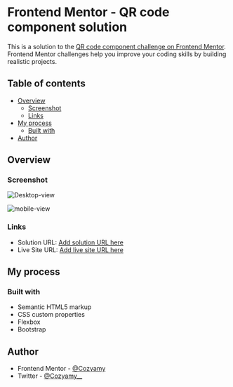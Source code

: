 # Frontend Mentor - QR code component solution

This is a solution to the [QR code component challenge on Frontend Mentor](https://www.frontendmentor.io/challenges/qr-code-component-iux_sIO_H). Frontend Mentor challenges help you improve your coding skills by building realistic projects. 

## Table of contents

- [Overview](#overview)
  - [Screenshot](#screenshot)
  - [Links](#links)
- [My process](#my-process)
  - [Built with](#built-with)
- [Author](#author)

## Overview

### Screenshot

![Desktop-view](https://user-images.githubusercontent.com/75266766/186997944-7de26db9-d8aa-47a4-85c5-cee25f7bc31f.PNG)


![mobile-view](https://user-images.githubusercontent.com/75266766/186998012-3c7493e5-06e4-4b21-b77a-fe2147c0d54b.PNG)


### Links

- Solution URL: [Add solution URL here](https://t.co/UJCjGSvajJ)
- Live Site URL: [Add live site URL here](https://cozyamy.github.io/QR-Code-Challenge/)

## My process

### Built with

- Semantic HTML5 markup
- CSS custom properties
- Flexbox
- Bootstrap

## Author
- Frontend Mentor - [@Cozyamy](https://www.frontendmentor.io/profile/Cozyamy)
- Twitter - [@Cozyamy__](https://www.twitter.com/Cozyamy__)